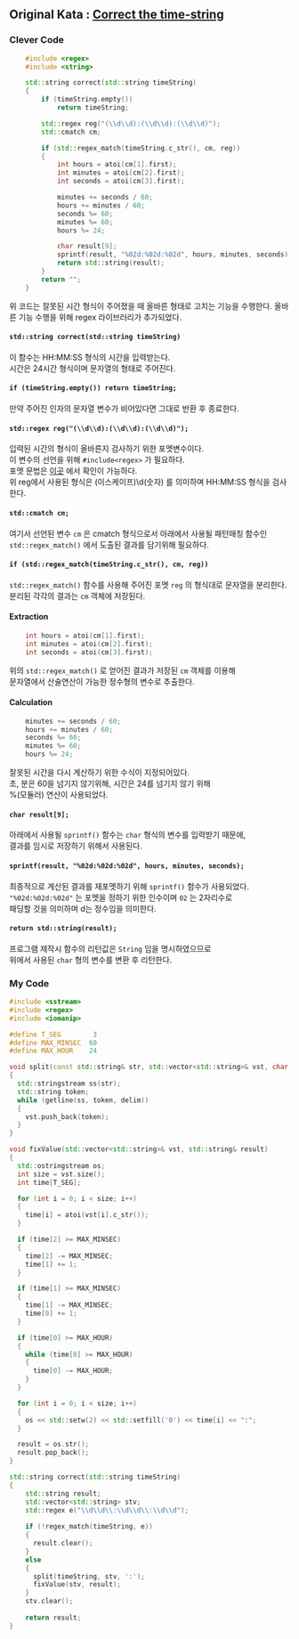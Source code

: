 ## Original Kata : [Correct the time-string](https://www.codewars.com/kata/correct-the-time-string/cpp)  

### Clever Code  
``` C++
    #include <regex>
    #include <string>

    std::string correct(std::string timeString)
    { 
        if (timeString.empty())
            return timeString;

        std::regex reg("(\\d\\d):(\\d\\d):(\\d\\d)");
        std::cmatch cm;

        if (std::regex_match(timeString.c_str(), cm, reg)) 
        {
            int hours = atoi(cm[1].first);
            int minutes = atoi(cm[2].first);
            int seconds = atoi(cm[3].first);

            minutes += seconds / 60;
            hours += minutes / 60;
            seconds %= 60;
            minutes %= 60;
            hours %= 24; 

            char result[9];    
            sprintf(result, "%02d:%02d:%02d", hours, minutes, seconds);
            return std::string(result);
        }
        return "";
    }
```
   
위 코드는 잘못된 시간 형식이 주어졌을 때 올바른 형태로 고치는 기능을 수행한다. 
올바른 기능 수행을 위해 regex 라이브러리가 추가되었다.   

#### `std::string correct(std::string timeString)`  
이 함수는 HH:MM:SS 형식의 시간을 입력받는다.  
시간은 24시간 형식이며 문자열의 형태로 주어진다.  

#### `if (timeString.empty()) return timeString;`  
만약 주어진 인자의 문자열 변수가 비어있다면 그대로 반환 후 종료한다.  

#### `std::regex reg("(\\d\\d):(\\d\\d):(\\d\\d)");`  
입력된 시간의 형식이 올바른지 검사하기 위한 포멧변수이다.  
이 변수의 선언을 위해 `#include<regex>` 가 필요하다.  
포멧 문법은 [이곳](https://en.wikipedia.org/wiki/Regular_expression#Syntax) 에서 확인이 가능하다.  
위 reg에서 사용된 형식은 \(이스케이프)\d(숫자) 를 의미하며 HH:MM:SS 형식을 검사한다.  

#### `std::cmatch cm;`  
여기서 선언된 변수 `cm` 은 cmatch 형식으로서 아래에서 사용될 패턴매칭 함수인  
`std::regex_match()` 에서 도출된 결과를 담기위해 필요하다.  

#### `if (std::regex_match(timeString.c_str(), cm, reg))`  
`std::regex_match()` 함수를 사용해 주어진 포멧 `reg` 의 형식대로 문자열을 분리한다.  
분리된 각각의 결과는 `cm` 객체에 저장된다.  

#### Extraction  
``` C++
    int hours = atoi(cm[1].first);
    int minutes = atoi(cm[2].first);
    int seconds = atoi(cm[3].first);
```
위의 `std::regex_match()` 로 얻어진 결과가 저장된 `cm` 객체를 이용해  
문자열에서 산술연산이 가능한 정수형의 변수로 추출한다.  

#### Calculation  
``` C++
    minutes += seconds / 60;
    hours += minutes / 60;
    seconds %= 60;
    minutes %= 60;
    hours %= 24; 
```
잘못된 시간을 다시 계산하기 위한 수식이 지정되어있다.  
초, 분은 60을 넘기지 않기위해, 시간은 24를 넘기지 않기 위해  
%(모듈러) 연산이 사용되었다.  

#### `char result[9];`  
아래에서 사용될 `sprintf()` 함수는 `char` 형식의 변수를 입력받기 때문에,  
결과를 임시로 저장하기 위해서 사용된다.  

#### `sprintf(result, "%02d:%02d:%02d", hours, minutes, seconds);`
최종적으로 계산된 결과를 재포멧하기 위해 `sprintf()` 함수가 사용되었다.  
`"%02d:%02d:%02d"` 는 포멧을 정하기 위한 인수이며 `02` 는 2자리수로  
패딩할 것을 의미하며 d는 정수임을 의미한다.  

#### `return std::string(result);`  
프로그램 제작시 함수의 리턴값은 `String` 임을 명시하였으므로  
위에서 사용된 `char` 형의 변수를 변환 후 리턴한다.  

### My Code
``` C++
#include <sstream>
#include <regex>
#include <iomanip>

#define T_SEG        3
#define MAX_MINSEC  60
#define MAX_HOUR    24

void split(const std::string& str, std::vector<std::string>& vst, char delim)
{
  std::stringstream ss(str);
  std::string token;
  while (getline(ss, token, delim))
  {
    vst.push_back(token);
  }
}

void fixValue(std::vector<std::string>& vst, std::string& result)
{
  std::ostringstream os;
  int size = vst.size();
  int time[T_SEG];

  for (int i = 0; i < size; i++)
  {
    time[i] = atoi(vst[i].c_str());
  }

  if (time[2] >= MAX_MINSEC)
  {
    time[2] -= MAX_MINSEC;
    time[1] += 1;
  }

  if (time[1] >= MAX_MINSEC)
  {
    time[1] -= MAX_MINSEC;
    time[0] += 1;
  }

  if (time[0] >= MAX_HOUR)
  {
    while (time[0] >= MAX_HOUR)
    {
      time[0] -= MAX_HOUR;
    }
  }

  for (int i = 0; i < size; i++)
  {
    os << std::setw(2) << std::setfill('0') << time[i] << ":";
  }

  result = os.str();
  result.pop_back();
}

std::string correct(std::string timeString)
{ 
    std::string result;
    std::vector<std::string> stv;
    std::regex e("\\d\\d\\:\\d\\d\\:\\d\\d");
    
    if (!regex_match(timeString, e))
    {
      result.clear();
    }
    else
    {
      split(timeString, stv, ':');
      fixValue(stv, result);
    }
    stv.clear();
    
    return result;
}
```